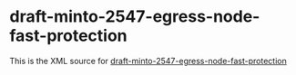 draft-minto-2547-egress-node-fast-protection
============================================

This is the XML source for [draft-minto-2547-egress-node-fast-protection](http://tools.ietf.org/id/draft-minto-2547-egress-node-fast-protection)